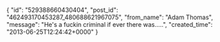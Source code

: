  {
   "id": "529388660430404",
   "post_id": "462493170453287_480688621967075",
   "from_name": "Adam Thomas",
   "message": "He's a fuckin criminal if ever there was.....",
   "created_time": "2013-06-25T12:24:42+0000"
 }
